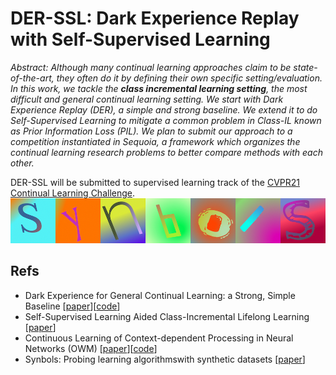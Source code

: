 # DER-SSL: Dark Experience Replay with Self-Supervised Learning
*Abstract: Although many continual learning approaches claim to be state-of-the-art, they often do it by defining their own specific setting/evaluation. In this work, we tackle the **class incremental learning setting**, the most difficult and general continual learning setting. We start with Dark Experience Replay (DER), a simple and strong baseline. We extend it to do Self-Supervised Learning to mitigate a common problem in Class-IL known as Prior Information Loss (PIL). We plan to submit our approach to a competition instantiated in Sequoia, a framework which organizes the continual learning research problems to better compare methods with each other.*

DER-SSL will be submitted to supervised learning track of the [CVPR21 Continual Learning Challenge](https://eval.ai/web/challenges/challenge-page/829/overview). 
![Synbols](https://raw.githubusercontent.com/ElementAI/synbols/master/title.png "Synbols Dataset Samples")

## Refs
* Dark Experience for General Continual Learning: a Strong, Simple Baseline [[paper](https://arxiv.org/abs/2004.07211)][[code](https://github.com/aimagelab/mammoth)]
* Self-Supervised Learning Aided Class-Incremental Lifelong Learning [[paper](https://arxiv.org/abs/2006.05882)]
* Continuous Learning of Context-dependent Processing in Neural Networks (OWM) [[paper](https://arxiv.org/abs/1810.01256)][[code](https://github.com/beijixiong3510/OWM)]
* Synbols: Probing learning algorithmswith synthetic datasets [[paper](https://arxiv.org/abs/2009.06415)]
